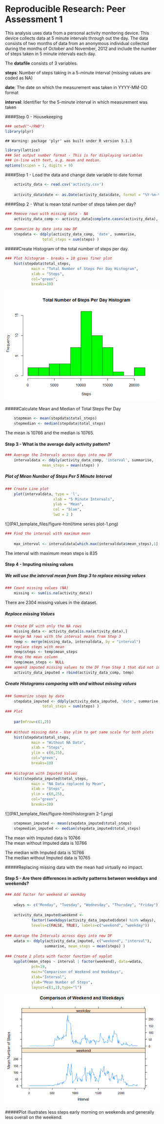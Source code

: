 # Reproducible Research: Peer Assessment 1

This analysis uses data from a personal activity monitoring device. This device collects data at 5 minute intervals through out the day. The data consists of two months of data from an anonymous individual collected during the months of October and November, 2012 and include the number of steps taken in 5 minute intervals each day.

The **datafile** consists of 3 variables.

**steps**:    Number of steps taking in a 5-minute interval (missing values
              are coded as NA)  

**date**:     The date on which the measurement was taken in YYYY-MM-DD format  

**interval**: Identifier for the 5-minute interval in which measurement was
              taken  

####Step 0 - Housekeeping  


```r
### setwd("~/RWD")
library(plyr)
```

```
## Warning: package 'plyr' was built under R version 3.1.3
```

```r
library(lattice)
### Set output number format - This is for displaying variables 
### in-line with text, e.g. mean and median.
options(scipen = 1, digits = 0)
```

  
####Step 1 - Load the data and change date variable to date format
  

```r
    activity_data <- read.csv('activity.csv')
    
    activity_data$date <- as.Date(activity_data$date, format = "%Y-%m-%d")
```
  
####Step 2 -  What is mean total number of steps taken per day?
              

```r
### Remove rows with missing data - NA
    activity_data_comp <- activity_data[complete.cases(activity_data), ]

### Summarize by date into new DF
    stepdata <- ddply(activity_data_comp, 'date', summarise,
                 total_steps = sum(steps) )
```
  
#####Create Histogram of the total number of steps per day.
  

```r
### Plot histogram - breaks = 10 gives finer plot
    hist(stepdata$total_steps,
            main = "Total Number of Steps Per Day Histogram",
            xlab = "Steps",
            col="green",
            breaks=10)
```

![](PA1_template_files/figure-html/historgram-1.png) 
  
#####Calculate Mean and Median of Total Steps Per Day
  

```r
    stepmean <- mean(stepdata$total_steps)
    stepmedian <- median(stepdata$total_steps)
```

  
The mean is 10766 and the median is 10765.


#### Step 3 - What is the average daily activity pattern?


```r
### Average the Intervals across days into new DF
    intervaldata <- ddply(activity_data_comp, 'interval', summarise,
                 mean_steps = mean(steps) )
```

##### Plot of Mean Number of Steps Per 5 Minute Interval


```r
### Create Line plot
    plot(intervaldata, type = 'l',
                      xlab = "5 Minute Intervals",
                      ylab = "Mean",
                      col = "blue",
                      lwd = 2 )
```

![](PA1_template_files/figure-html/time series plot-1.png) 

```r
### Find the interval with maximum mean
    
    max_interval <- intervaldata[which.max(intervaldata$mean_steps),1]
```


The interval with maximum mean steps is 835


#### Step 4 - Imputing missing values 

##### We will use the interval mean from Step 3 to replace missing values



```r
### Count missing values (NA)
    missing <- sum(is.na(activity_data))
```

There are 2304 missing values in the dataset.

##### Replace missing Values


```r
### Create DF with only the NA rows
    missing_data <- activity_data[is.na(activity_data),]
### merge NA rows with the interval means from Step 3
    temp <- merge(missing_data, intervaldata, by = "interval")
### replace steps with mean
    temp$steps <- temp$mean_steps
### drop the mean column
    temp$mean_steps <- NULL
### append imputed missing values to the DF from Step 1 that did not include the NA rows
    activity_data_imputed = rbind(activity_data_comp, temp)
```

##### Create Histograms comparing with and without missing values


```r
### Summarize steps by date
    stepdata_imputed <- ddply(activity_data_imputed, 'date', summarise,
                 total_steps = sum(steps) )
### Plot

    par(mfrow=c(1,2))

### Without missing data - Use ylim to get same scale for both plots
    hist(stepdata$total_steps,
            main = "Without NA Data",
            xlab = "Steps",
            ylim = c(0,25),
            col="green",
            breaks=10)

### Histogram with Imputed Values
    hist(stepdata_imputed$total_steps,
            main = "NA Data replaced by Mean",
            xlab = "Steps",
            ylim = c(0,25),
            col="green",
            breaks=10)
```

![](PA1_template_files/figure-html/historgram 2-1.png) 


```r
    stepmean_imputed <- mean(stepdata_imputed$total_steps)
    stepmedian_imputed <- median(stepdata_imputed$total_steps)
```
  
The mean with Imputed data is 10766  
The mean without Imputed data is 10766  

The median with Imputed data is 10766  
The median without Imputed data is 10765  

#####Replacing missing data with the mean had virtually no impact.

#### Step 5 - Are there differences in activity patterns between weekdays and weekends?


```r
### Add factor for weekend or weekday

    wdays <- c("Monday", "Tuesday", "Wednesday", "Thursday", "Friday")

    activity_data_imputed$weekend <- 
            factor((weekdays(activity_data_imputed$date) %in% wdays), 
            levels=c(FALSE, TRUE), labels=c("weekend", "weekday"))

### Average the Intervals across days into new DF
    wdata <- ddply(activity_data_imputed, c("weekend", "interval"),
                  summarise, mean_steps = mean(steps) )

### Create 2 plots with factor function of xyplot
    xyplot(mean_steps ~ interval | factor(weekend), data=wdata, 
            pch=19,
            main="Comparison of Weekend and Weekdays", 
            xlab="Interval",
            ylab="Mean Number of Steps",
            layout=c(1,2),type="l")
```

![](PA1_template_files/figure-html/weekends-1.png) 


#####Plot illustrates less steps early morning on weekends and generally less overall on the weekend.
